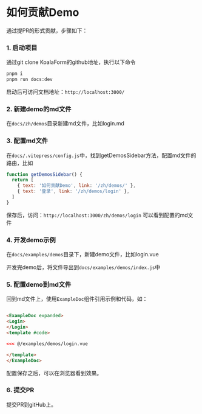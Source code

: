 # 如何贡献Demo

通过提PR的形式贡献，步骤如下：

### 1. 启动项目

通过git clone KoalaForm的github地址，执行以下命令

```bash
pnpm i
pnpm run docs:dev
```
启动后可访问文档地址：`http://localhost:3000/`

### 2. 新建demo的md文件

在`docs/zh/demos`目录新建md文件，比如login.md

### 3. 配置md文件

在`docs/.vitepress/config.js`中，找到getDemosSidebar方法，配置md文件的路由，比如
```js
function getDemosSidebar() {
  return [
    { text: '如何贡献Demo', link: '/zh/demos/' },
    { text: '登录', link: '/zh/demos/login' },
  ]
}
```

保存后，访问：`http://localhost:3000/zh/demos/login` 可以看到配置的md文件

### 4. 开发demo示例

在`docs/examples/demos`目录下，新建demo文件，比如login.vue

开发完demo后，将文件导出到`docs/examples/demos/index.js`中

### 5. 配置demo到md文件

回到md文件上，使用`ExampleDoc`组件引用示例和代码，如：
```html

<ExampleDoc expanded>
<Login>
</Login>
<template #code>

<<< @/examples/demos/login.vue

</template>
</ExampleDoc>

```

配置保存之后，可以在浏览器看到效果。

### 6. 提交PR

提交PR到gitHub上。